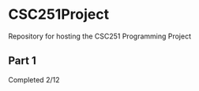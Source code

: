 #  CSC251Project
 Repository for hosting the CSC251 Programming Project
 
## Part 1
 Completed 2/12
